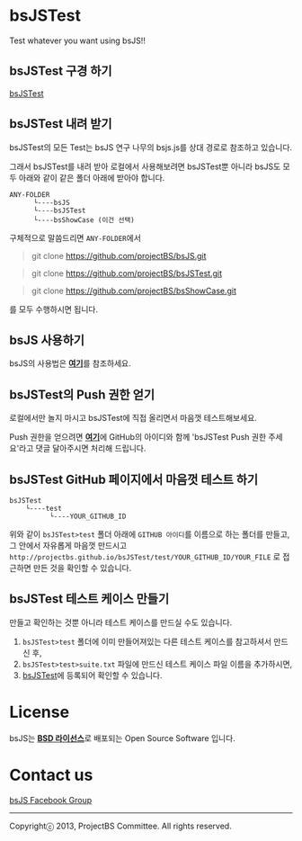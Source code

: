 bsJSTest
===

Test whatever you want using bsJS!!

## bsJSTest 구경 하기

<a href='http://projectbs.github.io/bsJSTest/test/' target='_blank'>bsJSTest</a>

## bsJSTest 내려 받기

bsJSTest의 모든 Test는 bsJS 연구 나무의 bsjs.js를 상대 경로로 참조하고 있습니다.

그래서 bsJSTest를 내려 받아 로컬에서 사용해보려면 bsJSTest뿐 아니라 bsJS도 모두 아래와 같이 같은 폴더 아래에 받아야 합니다.

    ANY-FOLDER
          └----bsJS           
          └----bsJSTest
          └----bsShowCase (이건 선택)

구체적으로 말씀드리면 `ANY-FOLDER`에서 

>git clone https://github.com/projectBS/bsJS.git

>git clone https://github.com/projectBS/bsJSTest.git

>git clone https://github.com/projectBS/bsShowCase.git

를 모두 수행하시면 됩니다.


## bsJS 사용하기

bsJS의 사용법은 <a href='https://github.com/projectBS/bsJS/blob/gh-pages/README.md' target='_blank'><b>여기</b></a>를 참조하세요.


## bsJSTest의 Push 권한 얻기

로컬에서만 놀지 마시고 bsJSTest에 직접 올리면서 마음껏 테스트해보세요.

Push 권한을 얻으려면 <a href='https://www.facebook.com/photo.php?fbid=828142343867893' target='_blank'><b>여기</b></a>에 GitHub의 아이디와 함께 'bsJSTest Push 권한 주세요'라고 댓글 달아주시면 처리해 드립니다.


## bsJSTest GitHub 페이지에서 마음껏 테스트 하기

    bsJSTest
        └----test
              └----YOUR_GITHUB_ID
        
위와 같이 `bsJSTest>test` 폴더 아래에 `GITHUB 아이디`를 이름으로 하는 폴더를 만들고, 그 안에서 자유롭게 마음껏 만드시고 `http://projectbs.github.io/bsJSTest/test/YOUR_GITHUB_ID/YOUR_FILE` 로 접근하면 만든 것을 확인할 수 있습니다.


## bsJSTest 테스트 케이스 만들기

만들고 확인하는 것뿐 아니라 테스트 케이스를 만드실 수도 있습니다.

1. `bsJSTest>test` 폴더에 이미 만들어져있는 다른 테스트 케이스를 참고하셔서 만드신 후, 
2. `bsJSTest>test>suite.txt` 파일에 만드신 테스트 케이스 파일 이름을 추가하시면,
3. <a href='http://projectbs.github.io/bsJSTest/test/' target='_blank'>bsJSTest</a>에 등록되어 확인할 수 있습니다.



# License

bsJS는 <a href='http://opensource.org/licenses/BSD-3-Clause' target='_blank'><b>BSD 라이선스</b></a>로 배포되는 Open Source Software 입니다.

# Contact us

<a href='https://www.facebook.com/groups/bs5js/' target='_blank'>bsJS Facebook Group</a>


----------
Copyrightⓒ 2013, ProjectBS Committee. All rights reserved.
